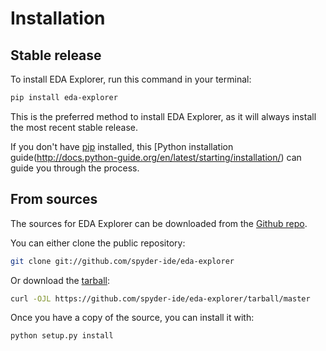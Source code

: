 # Installation

## Stable release

To install EDA Explorer, run this command in your terminal:

```bash
pip install eda-explorer
```

This is the preferred method to install EDA Explorer, as it will always install the most recent stable release.

If you don't have [pip](https://pip.pypa.io) installed, this [Python installation guide(http://docs.python-guide.org/en/latest/starting/installation/) can guide
you through the process.

## From sources

The sources for EDA Explorer can be downloaded from the [Github repo](https://github.com/spyder-ide/eda-explorer).

You can either clone the public repository:

```bash
git clone git://github.com/spyder-ide/eda-explorer
```

Or download the [tarball](https://github.com/spyder-ide/eda-explorer/tarball/master):

```bash
curl -OJL https://github.com/spyder-ide/eda-explorer/tarball/master
```

Once you have a copy of the source, you can install it with:

```bash
python setup.py install
```
